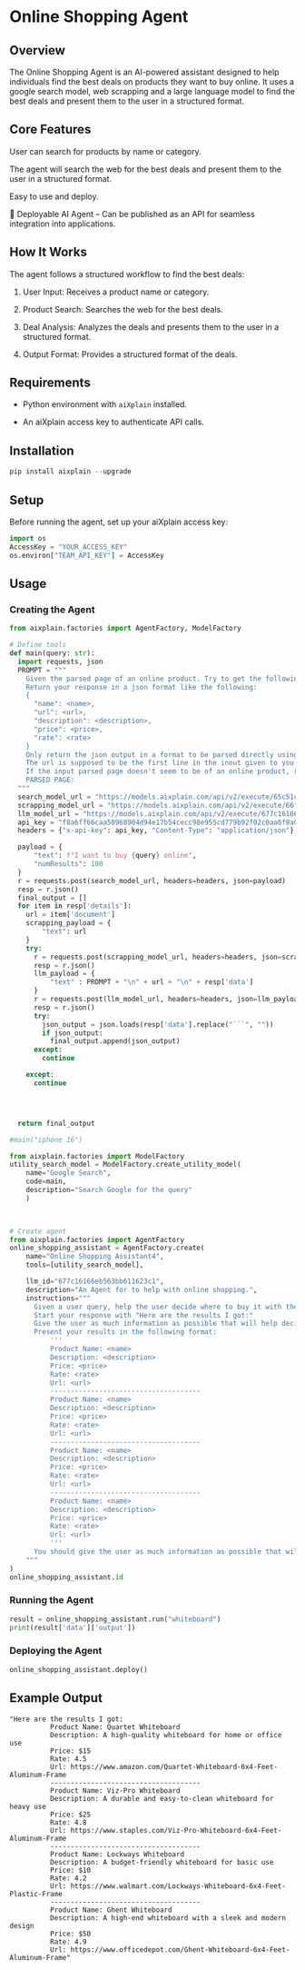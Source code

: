 # Online Shopping Agent

## Overview

The Online Shopping Agent is an AI-powered assistant designed to help individuals find the best deals on products they want to buy online. It uses a google search model, web scrapping and a large language model to find the best deals and present them to the user in a structured format.
## Core Features

User can search for products by name or category.

The agent will search the web for the best deals and present them to the user in a structured format.

Easy to use and deploy.

🚀 Deployable AI Agent – Can be published as an API for seamless integration into applications.

## How It Works 

The agent follows a structured workflow to find the best deals:

1. User Input: Receives a product name or category.

2. Product Search: Searches the web for the best deals.

3. Deal Analysis: Analyzes the deals and presents them to the user in a structured format.

4. Output Format: Provides a structured format of the deals.

## Requirements

- Python environment with `aiXplain` installed.

- An aiXplain access key to authenticate API calls.

## Installation

```python
pip install aixplain --upgrade
```

## Setup

Before running the agent, set up your aiXplain access key:

```python
import os
AccessKey = "YOUR_ACCESS_KEY"
os.environ["TEAM_API_KEY"] = AccessKey
```

## Usage

### Creating the Agent

```python
from aixplain.factories import AgentFactory, ModelFactory

# Define tools
def main(query: str):
  import requests, json
  PROMPT = """
    Given the parsed page of an online product. Try to get the following information about the product, name, description, price, rate.
    Return your response in a json format like the following:
    {
      "name": <name>,
      "url": <url>,
      "description": <description>,
      "price": <price>,
      "rate": <rate>
    }
    Only return the json output in a format to be parsed directly using json.loads.
    The url is supposed to be the first line in the inout given to you.
    If the input parsed page doesn't seem to be of an online product, return {}
    PARSED PAGE:
  """
  search_model_url = "https://models.aixplain.com/api/v2/execute/65c51c556eb563350f6e1bb1"
  scrapping_model_url = "https://models.aixplain.com/api/v2/execute/66f423426eb563fa213a3531"
  llm_model_url = "https://models.aixplain.com/api/v2/execute/677c16166eb563bb611623c1"
  api_key = "f8a6ff66caa50968904d94e17b54cecc98e955cd779b92f02c0aa6f8a017e7ed"
  headers = {"x-api-key": api_key, "Content-Type": "application/json"}

  payload = {
      "text": f"I want to buy {query} online",
      "numResults": 100
  }
  r = requests.post(search_model_url, headers=headers, json=payload)
  resp = r.json()
  final_output = []
  for item in resp['details']:
    url = item['document']
    scrapping_payload = {
        "text": url
    }
    try:
      r = requests.post(scrapping_model_url, headers=headers, json=scrapping_payload)
      resp = r.json()
      llm_payload = {
          "text" : PROMPT + "\n" + url + "\n" + resp['data']
      }
      r = requests.post(llm_model_url, headers=headers, json=llm_payload)
      resp = r.json()
      try:
        json_output = json.loads(resp['data'].replace("```", ""))
        if json_output:
          final_output.append(json_output)
      except:
        continue

    except:
      continue




  return final_output

#main("iphone 16")

from aixplain.factories import ModelFactory
utility_search_model = ModelFactory.create_utility_model(
    name="Google Search",
    code=main,
    description="Search Google for the query"
    )

  

# Create agent
from aixplain.factories import AgentFactory
online_shopping_assistant = AgentFactory.create(
    name="Online Shopping Assistant4",
    tools=[utility_search_model],

    llm_id="677c16166eb563bb611623c1",
    description="An Agent for to help with online shopping.",
    instructions="""
      Given a user query, help the user decide where to buy it with the best price and rate.
      Start your response with "Here are the results I got:"
      Give the user as much information as possible that will help decide what to buy like the cheapest and the top rated product.
      Present your results in the following format:
          '''
          Product Name: <name>
          Description: <description>
          Price: <price>
          Rate: <rate>
          Url: <url>
          -------------------------------------
          Product Name: <name>
          Description: <description>
          Price: <price>
          Rate: <rate>
          Url: <url>
          -------------------------------------
          Product Name: <name>
          Description: <description>
          Price: <price>
          Rate: <rate>
          Url: <url>
          -------------------------------------
          Product Name: <name>
          Description: <description>
          Price: <price>
          Rate: <rate>
          Url: <url>
          '''
      You should give the user as much information as possible that will help decide what to buy.
    """
)
online_shopping_assistant.id
```

### Running the Agent

```python
result = online_shopping_assistant.run("whiteboard")
print(result['data']['output'])
```

### Deploying the Agent

```python
online_shopping_assistant.deploy()
```

## Example Output

```
"Here are the results I got: 
          Product Name: Quartet Whiteboard
          Description: A high-quality whiteboard for home or office use
          Price: $15
          Rate: 4.5
          Url: https://www.amazon.com/Quartet-Whiteboard-6x4-Feet-Aluminum-Frame
          -------------------------------------
          Product Name: Viz-Pro Whiteboard
          Description: A durable and easy-to-clean whiteboard for heavy use
          Price: $25
          Rate: 4.8
          Url: https://www.staples.com/Viz-Pro-Whiteboard-6x4-Feet-Aluminum-Frame
          -------------------------------------
          Product Name: Lockways Whiteboard
          Description: A budget-friendly whiteboard for basic use
          Price: $10
          Rate: 4.2
          Url: https://www.walmart.com/Lockways-Whiteboard-6x4-Feet-Plastic-Frame
          -------------------------------------
          Product Name: Ghent Whiteboard
          Description: A high-end whiteboard with a sleek and modern design
          Price: $50
          Rate: 4.9
          Url: https://www.officedepot.com/Ghent-Whiteboard-6x4-Feet-Aluminum-Frame"
```

